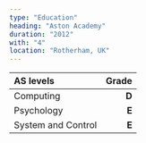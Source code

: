 ```yaml
---
type: "Education"
heading: "Aston Academy"
duration: "2012"
with: "4"
location: "Rotherham, UK"
---
```


| AS levels           | Grade |
|:------------------- | -----:|
| Computing           | **D** |
| Psychology          | **E** |
| System and Control  | **E** |
